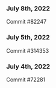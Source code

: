 ### July 8th, 2022

Commit #82247

### July 5th, 2022

Commit #314353


### July 4th, 2022

Commit #72281
